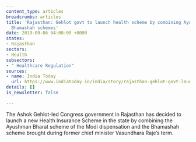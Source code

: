 ```yaml
---
content_type: articles
breadcrumbs: articles
title: 'Rajasthan: Gehlot govt to launch health scheme by combining Ayushman Bharat,
  Bhamashah schemes'
date: 2019-09-06 04:00:00 +0000
states:
- Rajasthan
sectors:
- Health
subsectors:
- " Healthcare Regulation"
sources:
- name: India Today
  url: https://www.indiatoday.in/india/story/rajasthan-gehlot-govt-launch-health-scheme-ayushman-bharat-bhamashah-1592838-2019-08-29
details: []
is_newsletter: false

---
```

The Ashok Gehlot-led Congress government in Rajasthan has decided to launch a new Health Insurance Scheme in the state by combining the Ayushman Bharat scheme of the Modi dispensation and the Bhamashah scheme brought during former chief minister Vasundhara Raje’s term.
